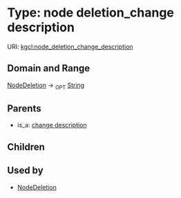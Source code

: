 
# Type: node deletion_change description




URI: [kgcl:node_deletion_change_description](http://w3id.org/kgclnode_deletion_change_description)


## Domain and Range

[NodeDeletion](NodeDeletion.md) ->  <sub>OPT</sub> [String](types/String.md)

## Parents

 *  is_a: [change description](change_description.md)

## Children


## Used by

 * [NodeDeletion](NodeDeletion.md)
